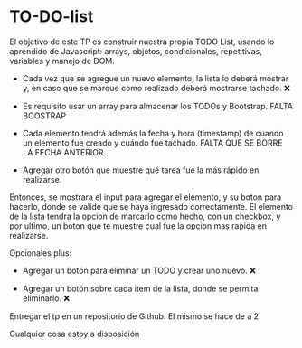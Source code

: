 # TO-DO-list

El objetivo de este TP es construir nuestra propia TODO List, usando lo aprendido de Javascript: arrays, objetos, condicionales, repetitivas, variables y manejo de DOM.

- Cada vez que se agregue un nuevo elemento, la lista lo deberá mostrar y, en caso que se marque como realizado deberá mostrarse tachado.             ❌

- Es requisito usar un array para almacenar los TODOs y Bootstrap.                      FALTA BOOSTRAP

- Cada elemento tendrá además la fecha y hora (timestamp) de cuando un elemento fue creado y cuándo fue tachado.             FALTA QUE SE BORRE LA FECHA ANTERIOR

- Agregar otro botón que muestre qué tarea fue la más rápido en realizarse. 

Entonces, se mostrara el input para agregar el elemento, y su boton para hacerlo, donde se valide que se haya ingresado correctamente. El elemento de la lista tendra la opcion de marcarlo como hecho, con un checkbox, y por ultimo, un boton que te muestre cual fue la opcion mas rapida en realizarse.

Opcionales plus:

- Agregar un botón para eliminar un TODO y crear uno nuevo.             ❌

- Agregar un botón sobre cada item de la lista, donde se permita eliminarlo.             ❌

Entregar el tp en un repositorio de Github. El mismo se hace de a 2.

Cualquier cosa estoy a disposición